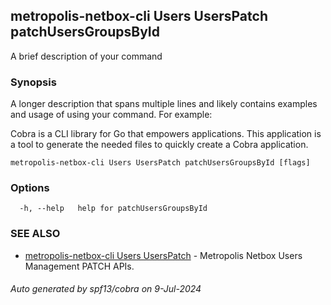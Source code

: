 ## metropolis-netbox-cli Users UsersPatch patchUsersGroupsById

A brief description of your command

### Synopsis

A longer description that spans multiple lines and likely contains examples
and usage of using your command. For example:

Cobra is a CLI library for Go that empowers applications.
This application is a tool to generate the needed files
to quickly create a Cobra application.

```
metropolis-netbox-cli Users UsersPatch patchUsersGroupsById [flags]
```

### Options

```
  -h, --help   help for patchUsersGroupsById
```

### SEE ALSO

* [metropolis-netbox-cli Users UsersPatch]()	 - Metropolis Netbox Users Management PATCH APIs.

###### Auto generated by spf13/cobra on 9-Jul-2024
